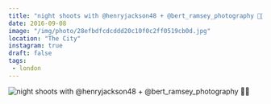```yaml
---
title: "night shoots with @henryjackson48 + @bert_ramsey_photography 📸🙌"
date: 2016-09-08
image: "/img/photo/28efbdfcdcddd20c10f0c2ff0519cb0d.jpg"
location: "The City"
instagram: true
draft: false
tags:
 - london
---
```


![night shoots with @henryjackson48 + @bert_ramsey_photography 📸🙌](/img/photo/28efbdfcdcddd20c10f0c2ff0519cb0d.jpg)
